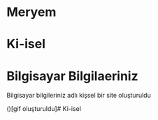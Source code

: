 # Meryem
# Ki-isel
<h1>Bilgisayar Bilgilaeriniz</h1>
<p>Bilgisayar bilgileriniz adlı kişsel bir site oluşturuldu</P>

()[gif oluşturuldu]# Ki-isel
